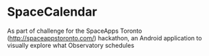 SpaceCalendar
=============

As part of challenge for the SpaceApps Toronto (http://spaceappstoronto.com/) hackathon, an Android application to visually explore what Observatory schedules 